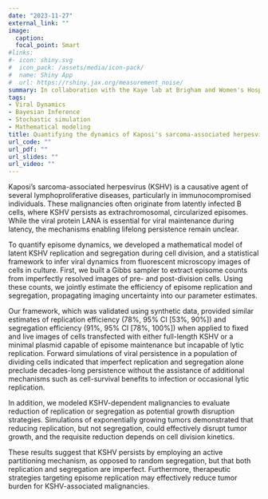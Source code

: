 ```yaml
---
date: "2023-11-27"
external_link: ""
image:
  caption: 
  focal_point: Smart
#links:
#- icon: shiny.svg
#  icon_pack: /assets/media/icon-pack/
#  name: Shiny App
#  url: https://rshiny.jax.org/measurement_noise/
summary: In collaboration with the Kaye lab at Brigham and Women's Hospital, we are quantifying the dynamics of latent Kaposi's sarcoma-associated herpesvirus (KSHV) persistence. We developed a mathematical model and a statistical inference framework to infer viral dynamics from fluorescence microscopy images of cells in culture. Forward simulations were used to understand decades-long viral persistence and evaluate latent KSHV replication as a potential therapeutic target to disrupt KSHV-dependent tumor growth. 
tags:
- Viral Dynamics
- Bayesian Inference
- Stochastic simulation
- Mathematical modeling
title: Quantifying the dynamics of Kaposi's sarcoma-associated herpesvirus persistence
url_code: ""
url_pdf: ""
url_slides: ""
url_video: ""
---
```


Kaposi’s sarcoma-associated herpesvirus (KSHV) is a causative agent of several 
lymphoproliferative diseases, particularly in immunocompromised individuals. 
These malignancies often originate from latently infected B cells, where KSHV persists as extrachromosomal, 
circularized episomes. While the viral protein LANA is essential for viral maintenance during latency, 
the mechanisms enabling lifelong persistence remain unclear.

To quantify episome dynamics, we developed a mathematical model of latent KSHV 
replication and segregation during cell division, and a statistical framework to 
infer viral dynamics from fluorescent microscopy images of cells in culture. First, 
we built a Gibbs sampler to extract episome counts from imperfectly resolved images 
of pre- and post-division cells. Using these counts, we jointly estimate the efficiency 
of episome replication and segregation, propagating imaging uncertainty into our parameter estimates.

Our framework, which was validated using synthetic data, provided similar estimates of 
replication efficiency (78%, 95% CI [53%, 90%]) and segregation efficiency (91%, 95% CI [78%, 100%]) 
when applied to fixed and live images of cells transfected with either full-length KSHV or 
a minimal plasmid capable of episome maintenance but incapable of lytic replication. 
Forward simulations of viral persistence in a population of dividing cells indicated that 
imperfect replication and segregation alone preclude decades-long persistence without the 
assistance of additional mechanisms such as cell-survival benefits to infection or occasional lytic replication. 

In addition, we modeled KSHV-dependent malignancies to evaluate reduction of replication 
or segregation as potential growth disruption strategies. Simulations of exponentially growing 
tumors demonstrated that reducing replication, but not segregation, could effectively disrupt tumor growth, 
and the requisite reduction depends on cell division kinetics.

These results suggest that KSHV persists by employing an active partitioning mechanism, 
as opposed to random segregation, but that both replication and segregation are imperfect. 
Furthermore, therapeutic strategies targeting episome replication may effectively 
reduce tumor burden for KSHV-associated malignancies. 
